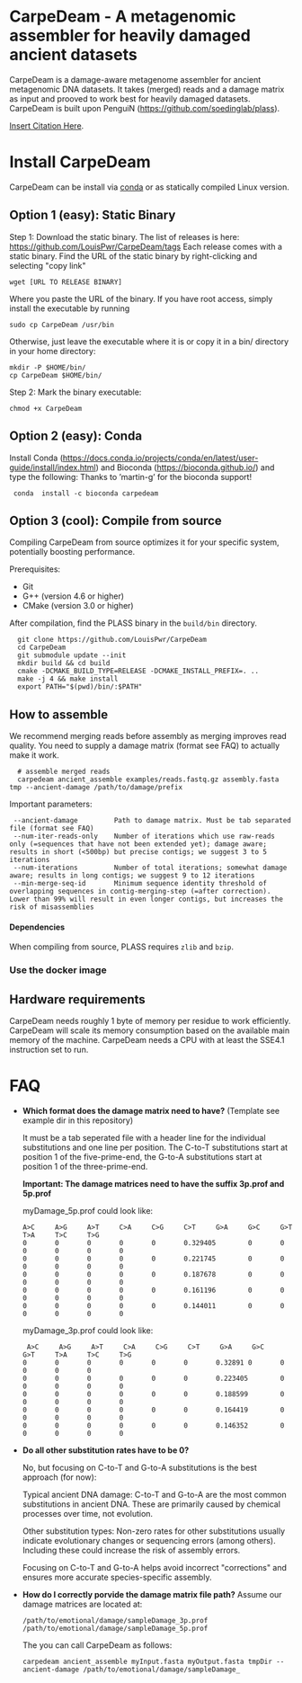 # CarpeDeam - A metagenomic assembler for heavily damaged ancient datasets

CarpeDeam is a damage-aware metagenome assembler for ancient metagenomic DNA datasets. It takes (merged) reads and a damage matrix as input and prooved to work best for heavily damaged datasets.
CarpeDeam is built upon PenguiN (https://github.com/soedinglab/plass).

[Insert Citation Here](https://www.google.com).
 
# Install CarpeDeam

CarpeDeam can be install via [conda](https://github.com/conda/conda) or as statically compiled Linux version.

## Option 1 (easy): Static Binary

Step 1: Download the static binary. The list of releases is here: https://github.com/LouisPwr/CarpeDeam/tags Each release comes with a static binary. Find the URL of the static binary by right-clicking and selecting "copy link"

```
wget [URL TO RELEASE BINARY]
```

Where you paste the URL of the binary. If you have root access, simply install the executable by running

```
sudo cp CarpeDeam /usr/bin
```

Otherwise, just leave the executable where it is or copy it in a bin/ directory in your home directory:

```
mkdir -P $HOME/bin/
cp CarpeDeam $HOME/bin/
```

Step 2: Mark the binary executable:

```
chmod +x CarpeDeam
```

## Option 2 (easy): Conda

Install Conda (https://docs.conda.io/projects/conda/en/latest/user-guide/install/index.html) and Bioconda (https://bioconda.github.io/) and type the following:
Thanks to ’martin-g’ for the bioconda support!

```
 conda  install -c bioconda carpedeam
```

## Option 3 (cool): Compile from source

Compiling CarpeDeam from source optimizes it for your specific system, potentially boosting performance. 

Prerequisites:
- Git
- G++ (version 4.6 or higher)
- CMake (version 3.0 or higher)

After compilation, find the PLASS binary in the `build/bin` directory.


      git clone https://github.com/LouisPwr/CarpeDeam
      cd CarpeDeam
      git submodule update --init
      mkdir build && cd build
      cmake -DCMAKE_BUILD_TYPE=RELEASE -DCMAKE_INSTALL_PREFIX=. ..
      make -j 4 && make install
      export PATH="$(pwd)/bin/:$PATH"


## How to assemble
We recommend merging reads before assembly as merging improves read quality. You need to supply a damage matrix (format see FAQ) to actually make it work.

      # assemble merged reads 
      carpedeam ancient_assemble examples/reads.fastq.gz assembly.fasta tmp --ancient-damage /path/to/damage/prefix

Important parameters: 

     --ancient-damage         Path to damage matrix. Must be tab separated file (format see FAQ)
     --num-iter-reads-only    Number of iterations which use raw-reads only (=sequences that have not been extended yet); damage aware; results in short (<500bp) but precise contigs; we suggest 3 to 5 iterations
     --num-iterations         Number of total iterations; somewhat damage aware; results in long contigs; we suggest 9 to 12 iterations
     --min-merge-seq-id       Minimum sequence identity threshold of overlapping sequences in contig-merging-step (=after correction). Lower than 99% will result in even longer contigs, but increases the risk of misassemblies
      





#### Dependencies

When compiling from source, PLASS requires `zlib` and `bzip`.

### Use the docker image

## Hardware requirements
CarpeDeam needs roughly 1 byte of memory per residue to work efficiently. CarpeDeam will scale its memory consumption based on the available main memory of the machine. CarpeDeam needs a CPU with at least the SSE4.1 instruction set to run. 

# FAQ 
* **Which format does the damage matrix need to have?** (Template see example dir in this repository)
  
  It must be a tab seperated file with a header line for the individual substitutions and one line per position. The C-to-T substitutions start at position 1 of the five-prime-end, the G-to-A substitutions start at position 1 of the three-prime-end.
  
  **Important: The damage matrices need to have the suffix 3p.prof and 5p.prof**
  
  myDamage_5p.prof could look like:
  
      A>C     A>G     A>T     C>A     C>G     C>T     G>A     G>C     G>T     T>A     T>C     T>G
      0       0       0       0       0       0.329405        0       0       0       0       0       0
      0       0       0       0       0       0.221745        0       0       0       0       0       0
      0       0       0       0       0       0.187678        0       0       0       0       0       0
      0       0       0       0       0       0.161196        0       0       0       0       0       0
      0       0       0       0       0       0.144011        0       0       0       0       0       0
  
   myDamage_3p.prof could look like:
  
       A>C     A>G     A>T     C>A     C>G     C>T     G>A     G>C     G>T     T>A     T>C     T>G
      0       0       0       0       0       0       0.32891 0       0       0       0       0
      0       0       0       0       0       0       0.223405        0       0       0       0       0
      0       0       0       0       0       0       0.188599        0       0       0       0       0
      0       0       0       0       0       0       0.164419        0       0       0       0       0
      0       0       0       0       0       0       0.146352        0       0       0       0       0

* **Do all other substitution rates have to be 0?**
  
  No, but focusing on C-to-T and G-to-A substitutions is the best approach (for now):
  
  Typical ancient DNA damage:
  C-to-T and G-to-A are the most common substitutions in ancient DNA. These are primarily caused by chemical processes over time, not evolution.
  
  Other substitution types:
  Non-zero rates for other substitutions usually indicate evolutionary changes or sequencing errors (among others). Including these could increase the risk of assembly errors.
  
  Focusing on C-to-T and G-to-A helps avoid incorrect "corrections" and ensures more accurate species-specific assembly.
  
* **How do I correctly porvide the damage matrix file path?**
  Assume our damage matrices are located at:

      /path/to/emotional/damage/sampleDamage_3p.prof
      /path/to/emotional/damage/sampleDamage_5p.prof

  The you can call CarpeDeam as follows:

      carpedeam ancient_assemble myInput.fasta myOutput.fasta tmpDir --ancient-damage /path/to/emotional/damage/sampleDamage_


